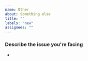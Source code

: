 ```yaml
---
name: Other
about: Something else
title: ""
labels: "new"
assignees: ""
---
```


### Describe the issue you're facing

-
